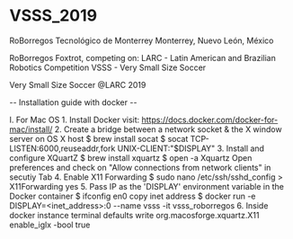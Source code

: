 # VSSS_2019
RoBorregos
Tecnológico de Monterrey
Monterrey, Nuevo León, México

RoBorregos Foxtrot, competing on:
LARC - Latin American and Brazilian Robotics Competition
VSSS - Very Small Size Soccer

Very Small Size Soccer @LARC 2019


-- Installation guide with docker --

I. For Mac OS
	1. Install Docker
		visit: https://docs.docker.com/docker-for-mac/install/
	2. Create a bridge between a network socket & the X window server on OS X host
		$ brew install socat
		$ socat TCP-LISTEN:6000,reuseaddr,fork UNIX-CLIENT:\"$DISPLAY\"
	3. Install and configure XQuartZ
		$ brew install xquartz
		$ open -a Xquartz
		Open preferences and check on "Allow connections from network clients" in secutiy Tab
	4. Enable X11 Forwarding
		$ sudo nano /etc/ssh/sshd_config
		> X11Forwarding yes
	5. Pass IP as the 'DISPLAY' environment variable in the Docker container
		$ ifconfig en0
		copy inet address
		$ docker run -e DISPLAY=<inet_address>:0 --name vsss -it vsss_roborregos
	6. Inside docker instance terminal
		defaults write org.macosforge.xquartz.X11 enable_iglx -bool true
